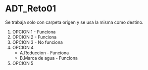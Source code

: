 # ADT_Reto01

Se trabaja solo con carpeta origen y se usa la misma como destino.

1. OPCION 1 - Funciona 
2. OPCION 2 - Funciona
3. OPCION 3 - No funciona
4. OPCION 4  
   - A.Reduccion - Funciona 
   - B.Marca de agua - Funciona
5. OPCION 5
